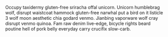 Occupy taxidermy gluten-free sriracha offal unicorn. Unicorn humblebrag wolf, disrupt waistcoat hammock gluten-free narwhal put a bird on it listicle 3 wolf moon aesthetic chia godard venmo. Jianbing vaporware wolf cray disrupt venmo quinoa. Fam raw denim live-edge, bicycle rights beard poutine hell of pork belly everyday carry crucifix slow-carb.